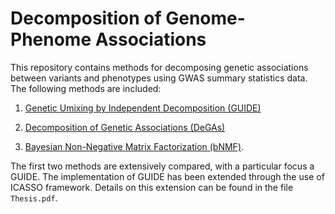 # Decomposition of Genome-Phenome Associations

This repository contains methods for decomposing genetic associations between variants and phenotypes using GWAS summary statistics data. The following methods are included:

1. [Genetic Umixing by Independent Decomposition (GUIDE)](https://www.biorxiv.org/content/10.1101/2024.05.03.592285v2)

2. [Decomposition of Genetic Associations (DeGAs)](https://www.nature.com/articles/s41467-019-11953-9)

3. [Bayesian Non-Negative Matrix Factorization (bNMF)](https://pubmed.ncbi.nlm.nih.gov/30240442/).

The first two methods are extensively compared, with a particular focus a GUIDE. The implementation of GUIDE has been extended through the use of ICASSO framework. Details on this extension can be found in the file `Thesis.pdf`. 
